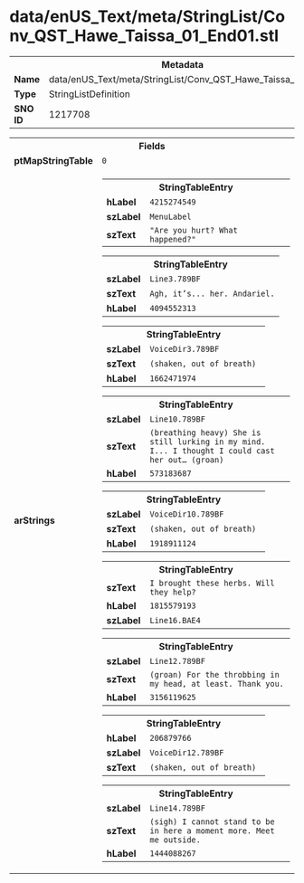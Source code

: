 <h1>data/enUS_Text/meta/StringList/Conv_QST_Hawe_Taissa_01_End01.stl</h1><table><tr><th colspan="100%">Metadata</th></tr><tr><td><b>Name</b></td><td>data/enUS_Text/meta/StringList/Conv_QST_Hawe_Taissa_01_End01.stl</td></tr><tr><td><b>Type</b></td><td>StringListDefinition</td></tr><tr><td><b>SNO ID</b></td><td>1217708</td></tr></table>

<table><tr><th colspan="100%">Fields</th></tr><tr><td><b>ptMapStringTable</b></td><td><code>0</code></td></tr><tr><td><b>arStrings</b></td><td><table><tr><th colspan="100%">StringTableEntry</th></tr><tr><td><b>hLabel</b></td><td><code>4215274549</code></td></tr><tr><td><b>szLabel</b></td><td><code>MenuLabel</code></td></tr><tr><td><b>szText</b></td><td><code>"Are you hurt? What happened?"</code></td></tr></table>


<table><tr><th colspan="100%">StringTableEntry</th></tr><tr><td><b>szLabel</b></td><td><code>Line3.789BF</code></td></tr><tr><td><b>szText</b></td><td><code>Agh, it’s... her. Andariel.</code></td></tr><tr><td><b>hLabel</b></td><td><code>4094552313</code></td></tr></table>


<table><tr><th colspan="100%">StringTableEntry</th></tr><tr><td><b>szLabel</b></td><td><code>VoiceDir3.789BF</code></td></tr><tr><td><b>szText</b></td><td><code>(shaken, out of breath) </code></td></tr><tr><td><b>hLabel</b></td><td><code>1662471974</code></td></tr></table>


<table><tr><th colspan="100%">StringTableEntry</th></tr><tr><td><b>szLabel</b></td><td><code>Line10.789BF</code></td></tr><tr><td><b>szText</b></td><td><code>(breathing heavy) She is still lurking in my mind. I... I thought I could cast her out… (groan)</code></td></tr><tr><td><b>hLabel</b></td><td><code>573183687</code></td></tr></table>


<table><tr><th colspan="100%">StringTableEntry</th></tr><tr><td><b>szLabel</b></td><td><code>VoiceDir10.789BF</code></td></tr><tr><td><b>szText</b></td><td><code>(shaken, out of breath) </code></td></tr><tr><td><b>hLabel</b></td><td><code>1918911124</code></td></tr></table>


<table><tr><th colspan="100%">StringTableEntry</th></tr><tr><td><b>szText</b></td><td><code>I brought these herbs. Will they help?</code></td></tr><tr><td><b>hLabel</b></td><td><code>1815579193</code></td></tr><tr><td><b>szLabel</b></td><td><code>Line16.BAE4</code></td></tr></table>


<table><tr><th colspan="100%">StringTableEntry</th></tr><tr><td><b>szLabel</b></td><td><code>Line12.789BF</code></td></tr><tr><td><b>szText</b></td><td><code>(groan) For the throbbing in my head, at least. Thank you.</code></td></tr><tr><td><b>hLabel</b></td><td><code>3156119625</code></td></tr></table>


<table><tr><th colspan="100%">StringTableEntry</th></tr><tr><td><b>hLabel</b></td><td><code>206879766</code></td></tr><tr><td><b>szLabel</b></td><td><code>VoiceDir12.789BF</code></td></tr><tr><td><b>szText</b></td><td><code>(shaken, out of breath) </code></td></tr></table>


<table><tr><th colspan="100%">StringTableEntry</th></tr><tr><td><b>szLabel</b></td><td><code>Line14.789BF</code></td></tr><tr><td><b>szText</b></td><td><code>(sigh) I cannot stand to be in here a moment more. Meet me outside.</code></td></tr><tr><td><b>hLabel</b></td><td><code>1444088267</code></td></tr></table>


</td></tr></table>

